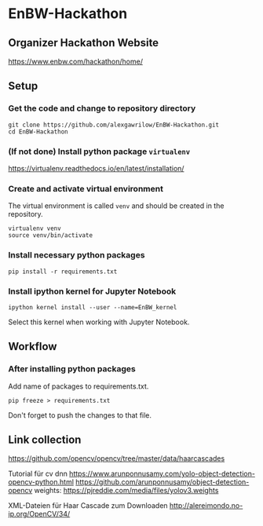 # EnBW-Hackathon
## Organizer Hackathon Website
https://www.enbw.com/hackathon/home/
## Setup
### Get the code and change to repository directory
```
git clone https://github.com/alexgawrilow/EnBW-Hackathon.git
cd EnBW-Hackathon
```
### (If not done) Install python package `virtualenv`
https://virtualenv.readthedocs.io/en/latest/installation/
### Create and activate virtual environment
The virtual environment is called `venv` and should be created in the repository.
```
virtualenv venv
source venv/bin/activate
```
### Install necessary python packages
```
pip install -r requirements.txt
```
### Install ipython kernel for Jupyter Notebook
```
ipython kernel install --user --name=EnBW_kernel
```
Select this kernel when working with Jupyter Notebook.
## Workflow
### After installing python packages
Add name of packages to requirements.txt.
```
pip freeze > requirements.txt
```
Don't forget to push the changes to that file.

## Link collection
https://github.com/opencv/opencv/tree/master/data/haarcascades

Tutorial für cv dnn
https://www.arunponnusamy.com/yolo-object-detection-opencv-python.html
https://github.com/arunponnusamy/object-detection-opencv
weights:
https://pjreddie.com/media/files/yolov3.weights

XML-Dateien für Haar Cascade zum Downloaden
http://alereimondo.no-ip.org/OpenCV/34/



